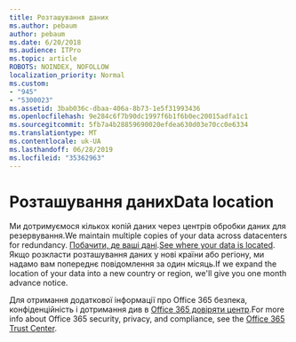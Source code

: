 ```yaml
---
title: Розташування даних
ms.author: pebaum
author: pebaum
ms.date: 6/20/2018
ms.audience: ITPro
ms.topic: article
ROBOTS: NOINDEX, NOFOLLOW
localization_priority: Normal
ms.custom:
- "945"
- "5300023"
ms.assetid: 3bab036c-dbaa-406a-8b73-1e5f31993436
ms.openlocfilehash: 9e284c6f7b90dc1997f6b1f6b0ec20015adfa1c1
ms.sourcegitcommit: 5fb7a4b28859690020efdea630d03e70cc0e6334
ms.translationtype: MT
ms.contentlocale: uk-UA
ms.lasthandoff: 06/28/2019
ms.locfileid: "35362963"
---
```

# <a name="data-location"></a><span data-ttu-id="38ee0-102">Розташування даних</span><span class="sxs-lookup"><span data-stu-id="38ee0-102">Data location</span></span>

<span data-ttu-id="38ee0-103">Ми дотримуємося кількох копій даних через центрів обробки даних для резервування.</span><span class="sxs-lookup"><span data-stu-id="38ee0-103">We maintain multiple copies of your data across datacenters for redundancy.</span></span> <span data-ttu-id="38ee0-104">[Побачити, де ваші дані](https://office.com/datamaps).</span><span class="sxs-lookup"><span data-stu-id="38ee0-104">[See where your data is located](https://office.com/datamaps).</span></span> <span data-ttu-id="38ee0-105">Якщо розкласти розташування даних у нові країни або регіону, ми надамо вам попереднє повідомлення за один місяць.</span><span class="sxs-lookup"><span data-stu-id="38ee0-105">If we expand the location of your data into a new country or region, we'll give you one month advance notice.</span></span>
  
<span data-ttu-id="38ee0-106">Для отримання додаткової інформації про Office 365 безпека, конфіденційність і дотримання див в [Office 365 довіряти центр](https://products.office.com/business/office-365-trust-center-welcome).</span><span class="sxs-lookup"><span data-stu-id="38ee0-106">For more info about Office 365 security, privacy, and compliance, see the [Office 365 Trust Center](https://products.office.com/business/office-365-trust-center-welcome).</span></span>
  